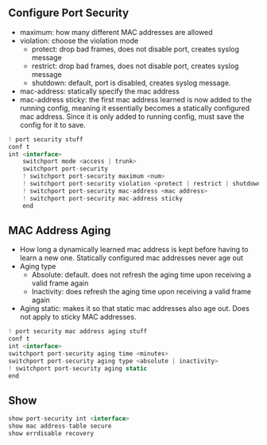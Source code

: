 
## Configure Port Security
- maximum: how many different MAC addresses are allowed
- violation: choose the violation mode
	- protect: drop bad frames, does not disable port, creates syslog message
	- restrict: drop bad frames, does not disable port, creates syslog message
	- shutdown: default, port is disabled, creates syslog message.
- mac-address: statically specify the mac address
- mac-address sticky: the first mac address learned is now added to the running config, meaning it essentially becomes a statically configured mac address. Since it is only added to running config, must save the config for it to save. 
```js
! port security stuff
conf t
int <interface>
	switchport mode <access | trunk>
	switchport port-security
	! switchport port-security maximum <num>
	! switchport port-security violation <protect | restrict | shutdown>
	! switchport port-security mac-address <mac address>
	! switchport port-security mac-address sticky
	end
```

## MAC Address Aging
- How long a dynamically learned mac address is kept before having to learn a new one. Statically configured mac addresses never age out
- Aging type
	- Absolute: default. does not refresh the aging time upon receiving a valid frame again
	- Inactivity: does refresh the aging time upon receiving a valid frame again
- Aging static: makes it so that static mac addresses also age out. Does not apply to sticky MAC addresses.
```js
! port security mac address aging stuff
conf t
int <interface>
switchport port-security aging time <minutes>
switchport port-security aging type <absolute | inactivity>
! switchport port-security aging static
end
```

## Show
```js
show port-security int <interface>
show mac address-table secure
show errdisable recovery
```